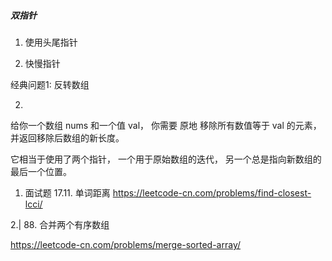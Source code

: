 

##### 双指针


1. 使用头尾指针

2. 快慢指针


经典问题1: 反转数组


2. 

给你一个数组 nums 和一个值 val，
你需要 原地 移除所有数值等于 val 的元素，
并返回移除后数组的新长度。

它相当于使用了两个指针，
一个用于原始数组的迭代，
另一个总是指向新数组的最后一个位置。





1.  面试题 17.11. 单词距离
https://leetcode-cn.com/problems/find-closest-lcci/


2.| 88. 合并两个有序数组
   
   https://leetcode-cn.com/problems/merge-sorted-array/
